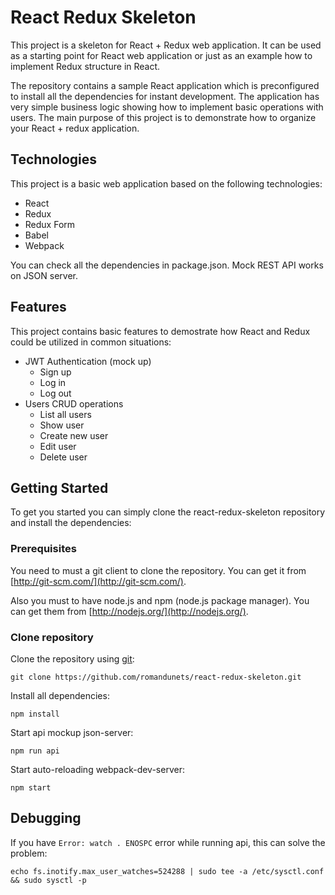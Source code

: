 # React Redux Skeleton

This project is a skeleton for React + Redux web application. It can be used as a starting point for React web application or just as an example how to implement Redux structure in React.

The repository contains a sample React application which is preconfigured to install all the dependencies for instant development. The application has very simple business logic showing how to implement basic operations with users. The main purpose of this project is to demonstrate how to organize your React + redux application.

## Technologies

This project is a basic web application based on the following technologies:
* React
* Redux
* Redux Form
* Babel
* Webpack

You can check all the dependencies in package.json. Mock REST API works on JSON server.

## Features

This project contains basic features to demostrate how React and Redux could be utilized in common situations:
* JWT Authentication (mock up)
  * Sign up
  * Log in
  * Log out
* Users CRUD operations
  * List all users
  * Show user
  * Create new user
  * Edit user
  * Delete user

## Getting Started

To get you started you can simply clone the react-redux-skeleton repository and install the dependencies:

### Prerequisites

You need to must a git client to clone the repository. You can get it from [http://git-scm.com/](http://git-scm.com/).

Also you must to have node.js and npm (node.js package manager). You can get them from [http://nodejs.org/](http://nodejs.org/).

### Clone repository

Clone the repository using [git](git):

```
git clone https://github.com/romandunets/react-redux-skeleton.git
```

Install all dependencies:

```
npm install
```

Start api mockup json-server:

```
npm run api
```

Start auto-reloading webpack-dev-server:

```
npm start
```

## Debugging

If you have `Error: watch . ENOSPC` error while running api, this can solve the problem:

```
echo fs.inotify.max_user_watches=524288 | sudo tee -a /etc/sysctl.conf && sudo sysctl -p
```